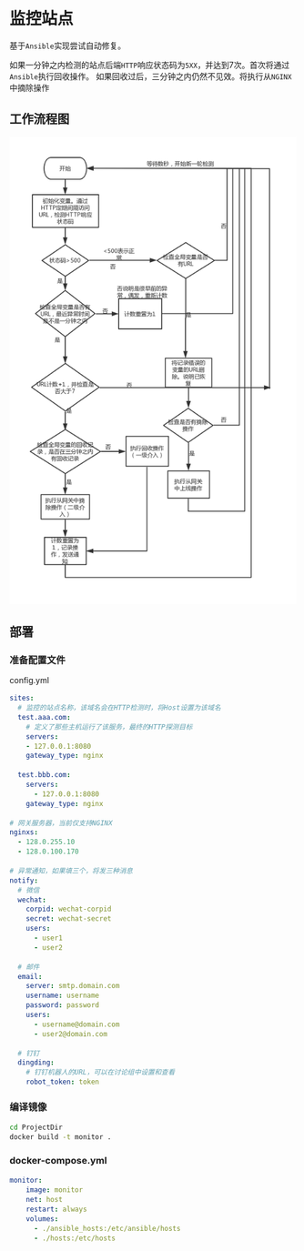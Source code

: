 # 监控站点

 基于`Ansible`实现尝试自动修复。
 
 如果一分钟之内检测的站点后端`HTTP`响应状态码为`5XX`，并达到7次。首次将通过`Ansible`执行回收操作。
 如果回收过后，三分钟之内仍然不见效。将执行从`NGINX`中摘除操作
 

## 工作流程图
![流程图](images/work-flow.jpg)

## 部署

### 准备配置文件

config.yml

```yaml
sites:
  # 监控的站点名称，该域名会在HTTP检测时，将Host设置为该域名
  test.aaa.com:
    # 定义了那些主机运行了该服务，最终的HTTP探测目标
    servers:
    - 127.0.0.1:8080
    gateway_type: nginx

  test.bbb.com:
    servers:
      - 127.0.0.1:8080
    gateway_type: nginx

# 网关服务器，当前仅支持NGINX
nginxs:
  - 128.0.255.10
  - 128.0.100.170

# 异常通知，如果填三个，将发三种消息
notify:
  # 微信
  wechat:
    corpid: wechat-corpid
    secret: wechat-secret
    users:
      - user1
      - user2

  # 邮件
  email:
    server: smtp.domain.com
    username: username
    password: password
    users:
      - username@domain.com
      - user2@domain.com

  # 钉钉
  dingding:
    # 钉钉机器人的URL，可以在讨论组中设置和查看
    robot_token: token
```

### 编译镜像

```bash
cd ProjectDir
docker build -t monitor .
```

###  docker-compose.yml
```yaml
monitor:
    image: monitor
    net: host
    restart: always
    volumes:
      - ./ansible_hosts:/etc/ansible/hosts
      - ./hosts:/etc/hosts
```